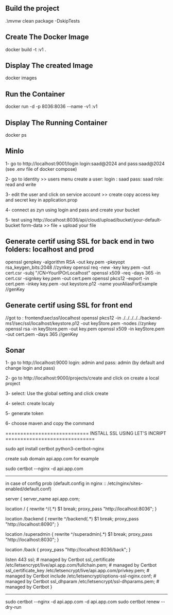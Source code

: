 ## Build the project
.\mvnw clean package -DskipTests

## Create The Docker Image
docker build -t :v1 .

## Display The created Image
docker images

## Run the Container
docker run -d -p 8036:8036 --name -v1 :v1

## Display The Running Container
docker ps





## MinIo
1- go to http://localhost:9001/login
login:saad@2024  and pass:saad@2024 (see .env file of docker compose)

2- go to identity >> users menu
create a user:
login : saad pass: saad role: read and write

3- edit the user and click on service account >> create
copy access key and secret key in application.prop

4- connect as zyn using login and pass and create your bucket

5- test using
http://localhost:8036/api/cloud/upload/bucket/your-default-bucket
form-data >> file + upload your file


## Generate certif using SSL for back end in two folders: localhost and prod

openssl genpkey -algorithm RSA -out key.pem -pkeyopt rsa_keygen_bits:2048
//zynkey
openssl req -new -key key.pem -out cert.csr -subj "/CN=YourIPOrLocalhost"
openssl x509 -req -days 365 -in cert.csr -signkey key.pem -out cert.pem
openssl pkcs12 -export -in cert.pem -inkey key.pem -out keystore.p12 -name yourAliasForExample
//genKey

## Generate certif using SSL for front end
//got to : frontend\sec\ssl\localhost
openssl pkcs12 -in ./../../../../backend-ms1/sec/ssl/localhost/keystore.p12 -out keyStore.pem -nodes
//zynkey
openssl rsa -in keyStore.pem -out key.pem
openssl x509 -in keyStore.pem -out cert.pem -days 365
//genKey

## Sonar
1- go to http://localhost:9000
login: admin  and pass: admin (by default and change login and pass)

2- go to http://localhost:9000/projects/create and click on create a local project

3- select: Use the global setting and click create

4- select: create localy

5- generate token

6- choose maven and copy the command


============================ INSTALL SSL USING LET'S INCRIPT ==============================

sudo apt install certbot python3-certbot-nginx

create sub domain api.app.com for example

sudo certbot --nginx -d api.app.com

--------------------------------------------------
in case of config prob (default.config in nginx :: /etc/nginx/sites-enabled/default.conf)

server {
server_name api.app.com;


location / {
rewrite ^/(.*) $1 break;
proxy_pass "http://localhost:8036";
}

location /backend {
rewrite ^/backend(.*) $1 break;
proxy_pass "http://localhost:8090";
}

location /superadmin {
rewrite ^/superadmin(.*) $1 break;
proxy_pass "http://localhost:8030";
}

location /back {
proxy_pass "http://localhost:8036/back";
}


listen 443 ssl; # managed by Certbot
ssl_certificate /etc/letsencrypt/live/api.app.com/fullchain.pem; # managed by Certbot
ssl_certificate_key /etc/letsencrypt/live/api.app.com/privkey.pem; # managed by Certbot
include /etc/letsencrypt/options-ssl-nginx.conf; # managed by Certbot
ssl_dhparam /etc/letsencrypt/ssl-dhparams.pem; # managed by Certbot
}

--------------------------------------------
sudo certbot --nginx -d api.app.com -d api.app.com
sudo certbot renew --dry-run



